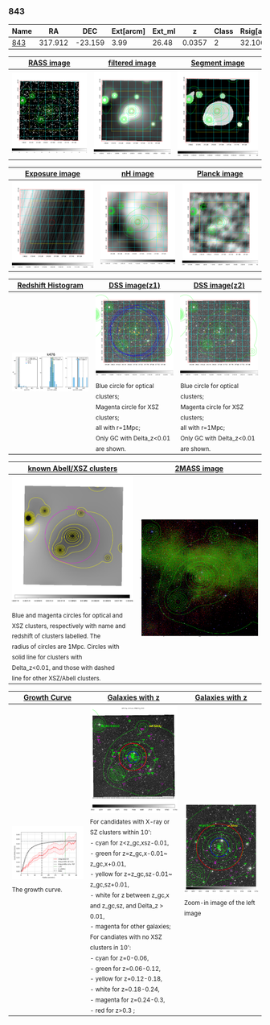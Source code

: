 <div STYLE="page-break-after: always;"></div>

### 843

|Name          |RA          |DEC      | Ext[arcm] | Ext_ml | z    | Class| Rsig[arcmin] | CRsig[c/s] | CR500[c/s] | R500[Mpc] |L500[erg/s]|F500[erg/s/cm^2]| M500[Msun]|Tx[keV]|beta|GC(XSZ,Delta_z<0.01)| GC(OPT,Delta_z<0.01)|GC|alias|
|--------------|------------|------------|---|---|-----------|--------|------|------|----|----|----|----|----|----|----|----|----|----|---|
|[843](script/843.md)     | 317.912       | -23.159       | 3.99    | 26.48   | 0.0357 | 2   | 32.106 |0.328 |0.302 |0.647 |1.507e+43 |5.104e-12 |7.987e+13 |1.885 |0.458 |MCXC, |N, |MCXC, |k476|

|[RASS image](../image/843/843_img.pdf)|[filtered image](../image/843/843_fil.pdf)|[Segment image](../image/843/843_seg.pdf)|
|-------------------|--------------------|-------------------|
| <img src="../image/843/843_img.png" width="300">  | <img src="../image/843/843_fil.png" width="300">   | <img src="../image/843/843_seg.png" width="300">  |

|[Exposure image](../image/843/843_mex.pdf)| [nH image](../image/843/843_nh.pdf)| [Planck image](../image/843/843_p.pdf)|
|-------------------|--------------------|-------------------|
|<img src="../image/843/843_mex.png" width="300">   | <img src="../image/843/843_nh.png" width="300">    | <img src="../image/843/843_p.png" width="300"> |

|[Redshift Histogram](../image/843/843_zg.pdf) | [DSS image(z1)](../image/843/843_dss_z1.pdf)      |  [DSS image(z2)](../image/843/843_dss_z2.pdf)    |
|-------------------|--------------------|-------------------|
|<img src="../image/843/843_zg.png" width="300"> |<img src="../image/843/843_dss_z1.png" width="300"> <sub><br>Blue circle for optical clusters; <br>Magenta circle for XSZ clusters; <br>all with r=1Mpc; <br>Only GC with Delta_z<0.01 are shown. </sub>| <img src="../image/843/843_dss_z2.png" width="300"><sub><br>Blue circle for optical clusters; <br>Magenta circle for XSZ clusters; <br>all with r=1Mpc; <br>Only GC with Delta_z<0.01 are shown. </sub> |

|[known Abell/XSZ clusters](../image/843/843_m.pdf) | [2MASS image](../image/843/843_2mass.pdf)      |
|-------------------|-------------------|
|<img src=../image/843/843_m.png width="300"> <sub><br>Blue and magenta circles for optical and <br>XSZ clusters, respectively with name and <br>redshift of clusters labelled. The <br>radius of circles are 1Mpc. Circles with <br>solid line for clusters with <br>Delta_z<0.01, and those with dashed <br>line for other XSZ/Abell clusters.        </sub>|<img src="../image/843/843_2mass.png" width="300">  |

|[Growth Curve](../image/843/843_gca_all.png) |[Galaxies with z](../image/843/843_opt_ned.pdf) |[Galaxies with z](../image/843/843_opt_ned_zoom.pdf) |
|-------------------|-------------------|-------------------|
| <img src="../image/843/843_gca_all.png" width="300"> <sub><br>The growth curve.</sub>| <img src=../image/843/843_opt_ned.png width="300"> <br><sub> For candidates with X-ray or SZ clusters within 10': <br> - cyan for z<z_gc,xsz-0.01, <br> - green for z=z_gc,x-0.01~ z_gc,x+0.01, <br> - yellow for z=z_gc,sz-0.01~ z_gc,sz+0.01, <br> - white for z between z_gc,x and z_gc,sz, and Delta_z > 0.01, <br> - magenta for other galaxies; <br>For candiates with no XSZ clusters in 10': <br> - cyan for z=0-0.06, <br> - green for z=0.06-0.12, <br> - yellow for z=0.12-0.18, <br> - white for z=0.18-0.24, <br> - magenta for z=0.24-0.3, <br> - red for z>0.3 ;  </sub>|<img src=../image/843/843_opt_ned_zoom.png width="300">  <br><sub> Zoom-in image of the left image</sub>|





